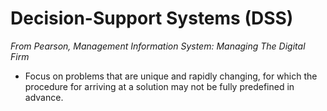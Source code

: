 # Decision-Support Systems (DSS)

*From Pearson, Management Information System: Managing The Digital Firm*

- Focus on problems that are unique and rapidly changing, for which the procedure for arriving at a solution may not be fully predefined in advance.